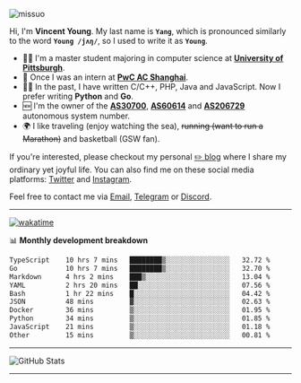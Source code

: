 <p align="left"> <img src="https://komarev.com/ghpvc/?username=missuo&label=Profile%20views&color=0e75b6&style=flat" alt="missuo" /> </p>


Hi, I'm **Vincent Young**. My last name is **`Yang`**, which is pronounced similarly to the word **`Young /jʌŋ/`**, so I used to write it as **`Young`**. 

-  👨‍🎓 I'm a master student majoring in computer science at [**University of Pittsburgh**](https://www.pitt.edu).
-  💼 Once I was an intern at **[PwC AC Shanghai](https://www.linkedin.com/company/pwc-ac-shanghai/)**.
-  👨‍💻 In the past, I have written C/C++, PHP, Java and JavaScript. Now I prefer writing **Python** and **Go**.
-  🆕 I'm the owner of the **[AS30700](https://bgp.tools/as/30700)**, **[AS60614](https://bgp.tools/as/60614)** and **[AS206729](https://bgp.tools/as/206729)** autonomous system number.
-  🌍 I like traveling (enjoy watching the sea), ~~running (want to run a Marathon)~~ and basketball (GSW fan).

If you're interested, please checkout my personal [✏️ blog](https://missuo.me/) where I share my ordinary yet joyful life. You can also find me on these social media platforms: [Twitter](https://twitter.com/m1ssuo) and [Instagram](https://www.instagram.com/missuo.me).

Feel free to contact me via <a href="mailto:me@owo.nz">Email</a>, [Telegram](https://t.me/missuo) or [Discord](https://discordapp.com/users/missuo#7448).

-------

[![wakatime](https://wakatime.com/badge/user/c13cd961-40ca-417a-afb6-1f9ea8ac295c.svg)](https://wakatime.com/@missuo)

📊 **Monthly development breakdown**
<!--START_SECTION:waka-->

```txt
TypeScript    10 hrs 7 mins   ████████▒░░░░░░░░░░░░░░░░   32.72 %
Go            10 hrs 7 mins   ████████▒░░░░░░░░░░░░░░░░   32.70 %
Markdown      4 hrs 2 mins    ███▒░░░░░░░░░░░░░░░░░░░░░   13.04 %
YAML          2 hrs 20 mins   ██░░░░░░░░░░░░░░░░░░░░░░░   07.56 %
Bash          1 hr 22 mins    █░░░░░░░░░░░░░░░░░░░░░░░░   04.42 %
JSON          48 mins         ▓░░░░░░░░░░░░░░░░░░░░░░░░   02.63 %
Docker        36 mins         ▒░░░░░░░░░░░░░░░░░░░░░░░░   01.95 %
Python        34 mins         ▒░░░░░░░░░░░░░░░░░░░░░░░░   01.85 %
JavaScript    21 mins         ▒░░░░░░░░░░░░░░░░░░░░░░░░   01.18 %
Other         15 mins         ▒░░░░░░░░░░░░░░░░░░░░░░░░   00.81 %
```

<!--END_SECTION:waka-->

-------

![GitHub Stats](https://github-readme-stats-opal-alpha-76.vercel.app/api?username=missuo&show_icons=true&theme=transparent)

-------

